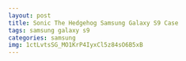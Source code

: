 ```yaml
---
layout: post
title: Sonic The Hedgehog Samsung Galaxy S9 Case
tags: samsung galaxy s9
categories: samsung
img: 1ctLvtsSG_MO1KrP4IyxCl5z84sO6B5xB
---
```

